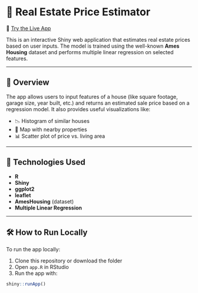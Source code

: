 # 🏡 Real Estate Price Estimator

🎯 [Try the Live App](https://santiagofreile.shinyapps.io/finalapp/)

This is an interactive Shiny web application that estimates real estate prices based on user inputs. The model is trained using the well-known **Ames Housing** dataset and performs multiple linear regression on selected features.

---

## 📌 Overview

The app allows users to input features of a house (like square footage, garage size, year built, etc.) and returns an estimated sale price based on a regression model. It also provides useful visualizations like:

- 📉 Histogram of similar houses
- 📍 Map with nearby properties
- 📊 Scatter plot of price vs. living area

---

## 🧠 Technologies Used

- **R**
- **Shiny**
- **ggplot2**
- **leaflet**
- **AmesHousing** (dataset)
- **Multiple Linear Regression**

---

## 🛠️ How to Run Locally

To run the app locally:

1. Clone this repository or download the folder
2. Open `app.R` in RStudio
3. Run the app with:

```r
shiny::runApp()

